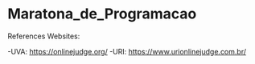 # Maratona_de_Programacao

References Websites:

-UVA: https://onlinejudge.org/
-URI: https://www.urionlinejudge.com.br/
